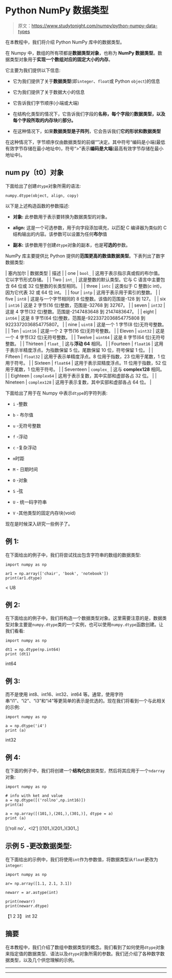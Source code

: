 # Python NumPy 数据类型

> 原文：<https://www.studytonight.com/numpy/python-numpy-data-types>

在本教程中，我们将介绍 Python NumPy 库中的数据类型。

在 Numpy 中，数组的所有项都是**数据类型对象**，也称为 **NumPy 数据类型**。数据类型对象用于**实现一个数组对应的固定大小的内存**。

它主要为我们提供以下信息:

*   它为我们提供了关于**数据类型**(即`integer`、`float`或 Python `object`)的信息

*   它为我们提供了关于数据大小的信息

*   它告诉我们字节顺序(小端或大端)

*   在结构化类型的情况下，它告诉我们字段的**名称，每个字段**的**数据类型，以及每个字段所取的内存块**的**部分。**

*   在这种情况下，如果**数据类型是子阵列**，它会告诉我们**它的形状和数据类型**

在这种情况下，字节顺序仅由数据类型的前缀“”决定。其中符号“编码是小端(最低有效字节存储在最小地址中)，符号“>”表示**编码是大端**(最高有效字节存储在最小地址中)。

## num py〔t0〕对象

下面给出了创建`dtype`对象所需的语法:

```
numpy.dtype(object, align, copy) 
```

以下是上述构造函数的参数描述:

*   **对象:**
    此参数用于表示要转换为数据类型的对象。

*   **align:**
    这是一个可选参数，用于向字段添加填充，以匹配 C 编译器为类似的 C 结构输出的内容。该参数可以设置为任何**布尔**值

*   **副本:**
    该参数用于创建`dtype`对象的副本，也是**可选的**参数。

NumPy 库主要提供比 Python 提供的**范围更高的数值数据类型**。下表列出了数字数据类型:

| 塞内加尔 | 数据类型 | 描述 |
| one | `bool_` | 这用于表示指示真或假的布尔值。它以字节形式存储。 |
| Two | `int_` | 这是整数的默认类型。它与 C 语言中主要包含 64 位或 32 位整数的长类型相同。 |
| three | `intc` | 这类似于 C 整数(c int)，因为它代表 32 或 64 位 int。 |
| four | `intp` | 这用于表示用于索引的整数。 |
| five | `int8` | 这是与一个字节相同的 8 位整数。该值的范围是-128 到 127。 |
| six | `int16` | 这是 2 字节(16 位)整数，范围是-32768 到 32767。 |
| seven | `int32` | 这是 4 字节(32 位)整数。范围是-2147483648 到 2147483647。 |
| eight | `int64` | 这是 8 字节(64 位)整数，范围是-9223372036854775808 到 9223372036854775807。 |
| nine | `uint8` | 这是一个 1 字节(8 位)无符号整数。 |
| Ten | `uint16` | 这是一个 2 字节(16 位)无符号整数。 |
| Eleven | `uint32` | 这是一个 4 字节(32 位)无符号整数。 |
| Twelve | `uint64` | 这是 8 字节(64 位)无符号整数。 |
| Thirteen | `float_` | 这与**浮动 64** 相同。 |
| Fourteen | `float16` | 这用于表示半精度浮点。为指数保留 5 位。尾数保留 10 位，符号保留 1 位。 |
| Fifteen | `float32` | 这用于表示单精度浮点。8 位用于指数，23 位用于尾数，1 位用于符号。 |
| Sixteen | `float64` | 这用于表示双精度浮点。11 位用于指数，52 位用于尾数，1 位用于符号。 |
| Seventeen | `complex_` | 这与 **complex128** 相同。 |
| Eighteen | `complex64` | 这用于表示复数，其中实部和虚部各占 32 位。 |
| Nineteen | `complex128` | 这用于表示复数，其中实部和虚部各占 64 位。 |

下面给出了用于在 Numpy 中表示`dtype`的字符列表:

*   `i` -整数

*   `b` - 布尔值

*   `u` -无符号整数

*   `f` -浮动

*   `c` -复杂浮动

*   `m`时距

*   `M` - 日期时间

*   `O` -对象

*   `S` -弦

*   `U` - 统一码字符串

*   `V` -其他类型的固定内存块(void)

现在是时候深入研究一些例子了。

## 例 1:

在下面给出的例子中，我们将尝试找出包含字符串的数组的数据类型:

```
import numpy as np

ar1 = np.array(['chair', 'book', 'notebook'])
print(ar1.dtype)
```

< U8

## 例 2:

在下面给出的例子中，我们将构造一个数据类型对象。这里需要注意的是，数据类型对象主要是`numpy.dtype`类的一个实例，也可以使用`numpy.dtype`函数创建。让我们看看:

```
import numpy as np 

dt1 = np.dtype(np.int64) 
print (dt1)
```

int64

## 例 3:

而不是使用 int8、int16、int32、int64 等。通常，使用字符串“i1”、“i2”、“i3”和“i4”等更简单的表示是优选的。现在我们将看到一个与此相关的示例:

```
import numpy as np 

a = np.dtype('i4')
print (a)
```

int32

## 例 4:

在下面的例子中，我们将创建一个**结构化**数据类型，然后将其应用于一个`ndarray`对象:

```
import numpy as np 

# info with ket and value
a = np.dtype([('rollno',np.int16)]) 
print(a)

a = np.array([(101,),(201,),(301,)], dtype = a) 
print (a)
```

[(‘roll no’，<I2’]
[(101，)(201，)(301，]

## 示例 5 -更改数据类型:

在下面给出的示例中，我们将使用`int`作为参数值，将数据类型从`float`更改为`integer`:

```
import numpy as np

ar= np.array([1.1, 2.1, 3.1])

newarr = ar.astype(int)

print(newarr)
print(newarr.dtype)
```

【1 2 3】
int 32

## 摘要

在本教程中，我们介绍了数组中数据类型的概念。我们看到了如何使用`dtype`对象来指定值的数据类型、语法以及`dtype`对象所需的参数。我们还介绍了各种数字数据类型，以及几个供您理解的示例。

* * *

* * *